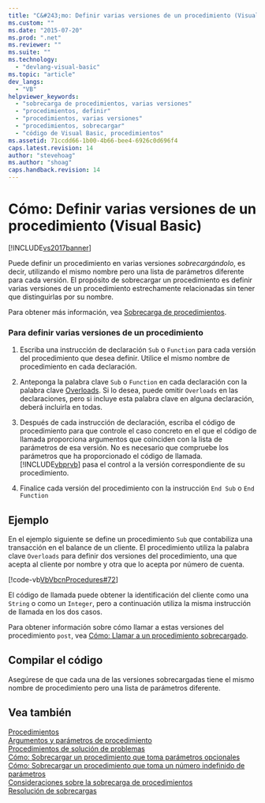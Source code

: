 ```yaml
---
title: "C&#243;mo: Definir varias versiones de un procedimiento (Visual Basic) | Microsoft Docs"
ms.custom: ""
ms.date: "2015-07-20"
ms.prod: ".net"
ms.reviewer: ""
ms.suite: ""
ms.technology: 
  - "devlang-visual-basic"
ms.topic: "article"
dev_langs: 
  - "VB"
helpviewer_keywords: 
  - "sobrecarga de procedimientos, varias versiones"
  - "procedimientos, definir"
  - "procedimientos, varias versiones"
  - "procedimientos, sobrecargar"
  - "código de Visual Basic, procedimientos"
ms.assetid: 71ccdd66-1b00-4b66-bee4-6926c0d696f4
caps.latest.revision: 14
author: "stevehoag"
ms.author: "shoag"
caps.handback.revision: 14
---
```

# C&#243;mo: Definir varias versiones de un procedimiento (Visual Basic)
[!INCLUDE[vs2017banner](../../../../visual-basic/developing-apps/includes/vs2017banner.md)]

Puede definir un procedimiento en varias versiones *sobrecargándolo*, es decir, utilizando el mismo nombre pero una lista de parámetros diferente para cada versión.  El propósito de sobrecargar un procedimiento es definir varias versiones de un procedimiento estrechamente relacionadas sin tener que distinguirlas por su nombre.  
  
 Para obtener más información, vea [Sobrecarga de procedimientos](../../../../visual-basic/programming-guide/language-features/procedures/procedure-overloading.md).  
  
### Para definir varias versiones de un procedimiento  
  
1.  Escriba una instrucción de declaración `Sub` o `Function` para cada versión del procedimiento que desea definir.  Utilice el mismo nombre de procedimiento en cada declaración.  
  
2.  Anteponga la palabra clave `Sub` o `Function` en cada declaración con la palabra clave [Overloads](../../../../visual-basic/language-reference/modifiers/overloads.md).  Si lo desea, puede omitir `Overloads` en las declaraciones, pero si incluye esta palabra clave en alguna declaración, deberá incluirla en todas.  
  
3.  Después de cada instrucción de declaración, escriba el código de procedimiento para que controle el caso concreto en el que el código de llamada proporciona argumentos que coinciden con la lista de parámetros de esa versión.  No es necesario que compruebe los parámetros que ha proporcionado el código de llamada.  [!INCLUDE[vbprvb](../../../../csharp/programming-guide/concepts/linq/includes/vbprvb-md.md)] pasa el control a la versión correspondiente de su procedimiento.  
  
4.  Finalice cada versión del procedimiento con la instrucción `End Sub` o `End Function`  
  
## Ejemplo  
 En el ejemplo siguiente se define un procedimiento `Sub` que contabiliza una transacción en el balance de un cliente.  El procedimiento utiliza la palabra clave `Overloads` para definir dos versiones del procedimiento, una que acepta al cliente por nombre y otra que lo acepta por número de cuenta.  
  
 [!code-vb[VbVbcnProcedures#72](../../../../visual-basic/programming-guide/language-features/procedures/codesnippet/visualbasic/how-to-define-multiple-v_1.vb)]  
  
 El código de llamada puede obtener la identificación del cliente como una `String` o como un `Integer`, pero a continuación utiliza la misma instrucción de llamada en los dos casos.  
  
 Para obtener información sobre cómo llamar a estas versiones del procedimiento `post`, vea [Cómo: Llamar a un procedimiento sobrecargado](../../../../visual-basic/programming-guide/language-features/procedures/how-to-call-an-overloaded-procedure.md).  
  
## Compilar el código  
 Asegúrese de que cada una de las versiones sobrecargadas tiene el mismo nombre de procedimiento pero una lista de parámetros diferente.  
  
## Vea también  
 [Procedimientos](../../../../visual-basic/programming-guide/language-features/procedures/index.md)   
 [Argumentos y parámetros de procedimiento](../../../../visual-basic/programming-guide/language-features/procedures/procedure-parameters-and-arguments.md)   
 [Procedimientos de solución de problemas](../../../../visual-basic/programming-guide/language-features/procedures/troubleshooting-procedures.md)   
 [Cómo: Sobrecargar un procedimiento que toma parámetros opcionales](../../../../visual-basic/programming-guide/language-features/procedures/how-to-overload-a-procedure-that-takes-optional-parameters.md)   
 [Cómo: Sobrecargar un procedimiento que toma un número indefinido de parámetros](../../../../visual-basic/programming-guide/language-features/procedures/how-to-overload-a-procedure-that-takes-an-indefinite-number-of-parameters.md)   
 [Consideraciones sobre la sobrecarga de procedimientos](../../../../visual-basic/programming-guide/language-features/procedures/considerations-in-overloading-procedures.md)   
 [Resolución de sobrecargas](../../../../visual-basic/programming-guide/language-features/procedures/overload-resolution.md)